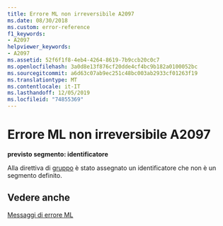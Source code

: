 ```yaml
---
title: Errore ML non irreversibile A2097
ms.date: 08/30/2018
ms.custom: error-reference
f1_keywords:
- A2097
helpviewer_keywords:
- A2097
ms.assetid: 52f6f1f8-4eb4-4264-8619-7b9ccb20c0c7
ms.openlocfilehash: 3a0d8e13f876cf20dde4cf4bc9b182a0100052bc
ms.sourcegitcommit: a6d63c07ab9ec251c48bc003ab2933cf01263f19
ms.translationtype: MT
ms.contentlocale: it-IT
ms.lasthandoff: 12/05/2019
ms.locfileid: "74855369"
---
```

# <a name="ml-nonfatal-error-a2097"></a>Errore ML non irreversibile A2097

**previsto segmento: identificatore**

Alla direttiva di [gruppo](../../assembler/masm/group.md) è stato assegnato un identificatore che non è un segmento definito.

## <a name="see-also"></a>Vedere anche

[Messaggi di errore ML](../../assembler/masm/ml-error-messages.md)<br/>
